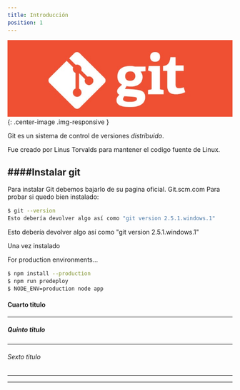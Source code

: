 ```yaml
---
title: Introducción
position: 1
---
```

![Git Logo](/images/git_logo2.jpg){: .center-image .img-responsive }

Git es un sistema de control de versiones *distribuido*.

Fue creado por Linus Torvalds para mantener el codigo fuente de Linux.


####Instalar git
------
Para instalar Git debemos bajarlo de su pagina oficial. Git.scm.com
Para probar si quedo bien instalado:
```sh
$ git --version
Esto debería devolver algo así como "git version 2.5.1.windows.1"
```
Esto debería devolver algo así como "git version 2.5.1.windows.1"


Una vez instalado 



For production environments...

```sh
$ npm install --production
$ npm run predeploy
$ NODE_ENV=production node app
```




#### Cuarto titulo
<hr>


##### Quinto titulo
<hr>


###### Sexto titulo
<hr>

<hr>





<!-- Welcome to our API.

This API document is designed for those interested in developing for our platform.

This API is still under development and will evolve.

You'll succeed if you do this.
{: .success }

Here's some useful information.
{: .info }

Something may not happen if you try and do this.
{: .warning }

Something bad will happen if you do this.
{: .error } -->
